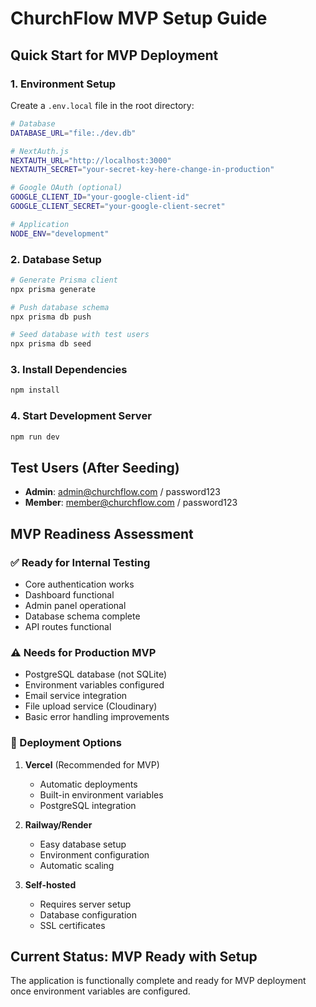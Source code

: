# ChurchFlow MVP Setup Guide

## Quick Start for MVP Deployment

### 1. Environment Setup
Create a `.env.local` file in the root directory:

```bash
# Database
DATABASE_URL="file:./dev.db"

# NextAuth.js
NEXTAUTH_URL="http://localhost:3000"
NEXTAUTH_SECRET="your-secret-key-here-change-in-production"

# Google OAuth (optional)
GOOGLE_CLIENT_ID="your-google-client-id"
GOOGLE_CLIENT_SECRET="your-google-client-secret"

# Application
NODE_ENV="development"
```

### 2. Database Setup
```bash
# Generate Prisma client
npx prisma generate

# Push database schema
npx prisma db push

# Seed database with test users
npx prisma db seed
```

### 3. Install Dependencies
```bash
npm install
```

### 4. Start Development Server
```bash
npm run dev
```

## Test Users (After Seeding)
- **Admin**: admin@churchflow.com / password123
- **Member**: member@churchflow.com / password123

## MVP Readiness Assessment

### ✅ Ready for Internal Testing
- Core authentication works
- Dashboard functional
- Admin panel operational
- Database schema complete
- API routes functional

### ⚠️ Needs for Production MVP
- PostgreSQL database (not SQLite)
- Environment variables configured
- Email service integration
- File upload service (Cloudinary)
- Basic error handling improvements

### 🚀 Deployment Options
1. **Vercel** (Recommended for MVP)
   - Automatic deployments
   - Built-in environment variables
   - PostgreSQL integration

2. **Railway/Render**
   - Easy database setup
   - Environment configuration
   - Automatic scaling

3. **Self-hosted**
   - Requires server setup
   - Database configuration
   - SSL certificates

## Current Status: MVP Ready with Setup
The application is functionally complete and ready for MVP deployment once environment variables are configured.

